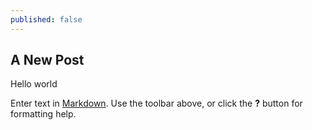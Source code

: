 ```yaml
---
published: false
---
```

## A New Post

Hello world

Enter text in [Markdown](http://daringfireball.net/projects/markdown/). Use the toolbar above, or click the **?** button for formatting help.
